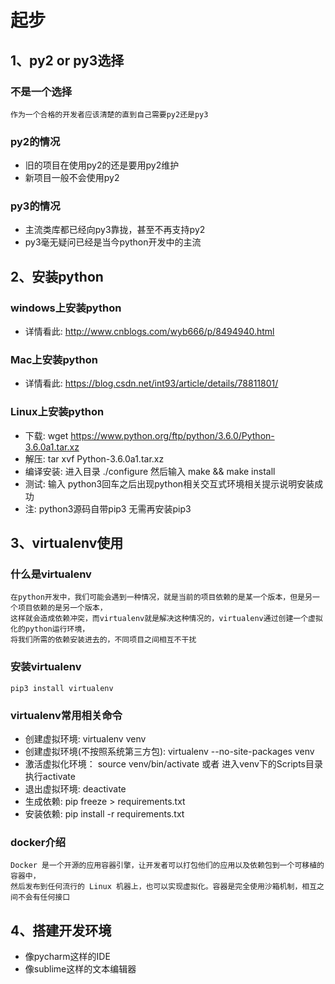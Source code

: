 起步
======

## 1、py2 or py3选择
### 不是一个选择
	作为一个合格的开发者应该清楚的直到自己需要py2还是py3

### py2的情况
* 旧的项目在使用py2的还是要用py2维护
* 新项目一般不会使用py2

### py3的情况
* 主流类库都已经向py3靠拢，甚至不再支持py2
* py3毫无疑问已经是当今python开发中的主流


## 2、安装python
### windows上安装python
* 详情看此: http://www.cnblogs.com/wyb666/p/8494940.html

### Mac上安装python
* 详情看此: https://blog.csdn.net/int93/article/details/78811801/

### Linux上安装python
* 下载: wget https://www.python.org/ftp/python/3.6.0/Python-3.6.0a1.tar.xz
* 解压: tar xvf  Python-3.6.0a1.tar.xz
* 编译安装: 进入目录 ./configure   然后输入 make && make install
* 测试: 输入 python3回车之后出现python相关交互式环境相关提示说明安装成功 
* 注: python3源码自带pip3 无需再安装pip3


## 3、virtualenv使用
### 什么是virtualenv
	在python开发中，我们可能会遇到一种情况，就是当前的项目依赖的是某一个版本，但是另一个项目依赖的是另一个版本，
	这样就会造成依赖冲突，而virtualenv就是解决这种情况的，virtualenv通过创建一个虚拟化的python运行环境，
	将我们所需的依赖安装进去的，不同项目之间相互不干扰

### 安装virtualenv
	pip3 install virtualenv

### virtualenv常用相关命令
* 创建虚拟环境: virtualenv venv
* 创建虚拟环境(不按照系统第三方包): virtualenv --no-site-packages venv 
* 激活虚拟化环境： source venv/bin/activate 或者 进入venv下的Scripts目录执行activate
* 退出虚拟环境: deactivate
* 生成依赖: pip freeze > requirements.txt
* 安装依赖: pip install -r requirements.txt

### docker介绍
	Docker 是一个开源的应用容器引擎，让开发者可以打包他们的应用以及依赖包到一个可移植的容器中，
	然后发布到任何流行的 Linux 机器上，也可以实现虚拟化。容器是完全使用沙箱机制，相互之间不会有任何接口

## 4、搭建开发环境
* 像pycharm这样的IDE 
* 像sublime这样的文本编辑器
